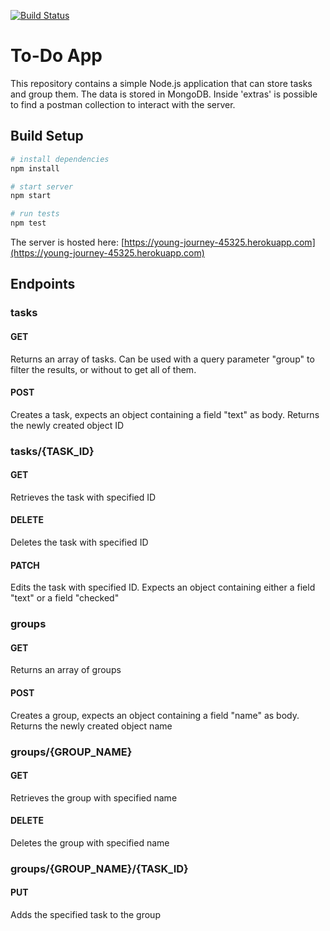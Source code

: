 [![Build Status](https://travis-ci.org/maomaoaichiyu/todo_app.svg?branch=master)](https://travis-ci.org/maomaoaichiyu/todo_app)

# To-Do App

This repository contains a simple Node.js application that can store tasks and group them. The data is stored in MongoDB. Inside 'extras' is possible to find a postman collection to interact with the server.

## Build Setup

``` bash
# install dependencies
npm install

# start server
npm start

# run tests
npm test
```

The server is hosted here: [https://young-journey-45325.herokuapp.com](https://young-journey-45325.herokuapp.com)

## Endpoints

### tasks

#### GET
Returns an array of tasks. Can be used with a query parameter "group" to filter the results, or without to get all of them.

#### POST
Creates a task, expects an object containing a field "text" as body. Returns the newly created object ID

### tasks/{TASK_ID}

#### GET
Retrieves the task with specified ID

#### DELETE
Deletes the task with specified ID

#### PATCH
Edits the task with specified ID. Expects an object containing either a field "text" or a field "checked"

### groups

#### GET
Returns an array of groups

#### POST
Creates a group, expects an object containing a field "name" as body. Returns the newly created object name

### groups/{GROUP_NAME}

#### GET
Retrieves the group with specified name

#### DELETE
Deletes the group with specified name

### groups/{GROUP_NAME}/{TASK_ID}

#### PUT
Adds the specified task to the group